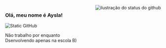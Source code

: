 <img align='right' src="https://github-readme-stats.vercel.app/api?username=aysladev&show_icons=true&title_color=783c00&text_color=af552e&icon_color=783c00&bg_color=f8efd4&cache_seconds=2300" alt="ilustração do status do github">

### Olá, meu nome é Aysla!

<img src="https://img.shields.io/static/v1?label=Overview&message=aysladev&color=f8efd4&style=for-the-badge&logo=GitHub" alt="Static GitHub">

<p>Não trabalho por enquanto<br/> Dsenvolvendo apenas na escola B)</p>
